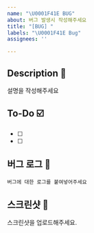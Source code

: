 ```yaml
---
name: "\U0001F41E BUG"
about: 버그 발생시 작성해주세요
title: "[BUG] "
labels: "\U0001F41E Bug"
assignees: ''

---
```


## Description 📝
설명을 작성해주세요

## To-Do ☑️
- [ ]
- [ ]

## 버그 로그 🧾
```
버그에 대한 로그를 붙여넣어주세요
```

## 스크린샷 📸
스크린샷을 업로드해주세요.
